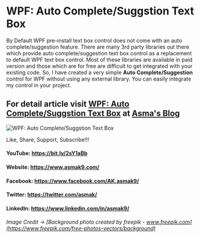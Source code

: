 # WPF: Auto Complete/Suggstion Text Box
By Default WPF pre-install text box control does not come with an auto complete/suggestion feature. There are many 3rd party libraries out there which provide auto complete/suggestion text box control as a replacement to default WPF text box control. Most of these libraries are available in paid version and those which are for free are difficult to get integrated with your existing code. So, I have created a very simple **Auto Complete/Suggestion** control for WPF without using any external library. You can easily integrate my control in your project.

## For detail article visit [WPF: Auto Complete/Suggstion Text Box](https://bit.ly/2KG4mLz) at [Asma's Blog](https://www.asmak9.com/)

![WPF: Auto Complete/Suggstion Text Box](https://1.bp.blogspot.com/-cI3fzuVP_b4/XP8cUvuJ-CI/AAAAAAAAB7Q/pUmKJKopNywoymn6a-oPXNH6UtroFBZBQCLcBGAs/s1600/1.PNG)

Like, Share, Support, Subscribe!!!

#### YouTube: https://bit.ly/2sY1aBb 

#### Website: https://www.asmak9.com/

#### Facebook: https://www.facebook.com/AK.asmak9/

#### Twitter: https://twitter.com/asmak/

#### LinkedIn: https://www.linkedin.com/in/asmak9/ 




###### *Image Credit* -> [Background photo created by freepik - www.freepik.com](https://www.freepik.com/free-photos-vectors/background)

